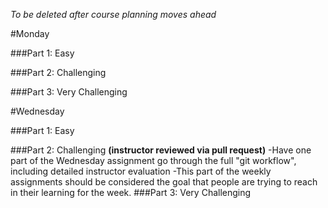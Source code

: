 *To be deleted after course planning moves ahead*



#Monday 

###Part 1: Easy
    
###Part 2: Challenging

###Part 3: Very Challenging

#Wednesday

###Part 1: Easy
    
###Part 2: Challenging **(instructor reviewed via pull request)**
    -Have one part of the Wednesday assignment go through the full "git workflow", including detailed instructor evaluation
    -This part of the weekly assignments should be considered the goal that people are trying to reach in their learning for the week. 
###Part 3: Very Challenging



